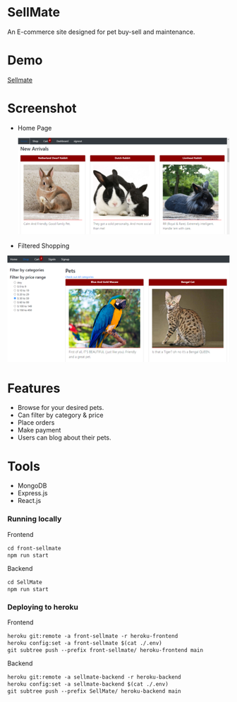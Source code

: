 # SellMate

An E-commerce site designed for pet buy-sell and maintenance.

# Demo

[Sellmate](http://front-sellmate.herokuapp.com/)

# Screenshot

- Home Page

  <img src="SellMate/images/Home.png">

- Filtered Shopping

<img src="SellMate/images/Shop.png">

# Features

- Browse for your desired pets.
- Can filter by category & price
- Place orders
- Make payment
- Users can blog about their pets.

# Tools

- MongoDB
- Express.js
- React.js

### Running locally

Frontend

```
cd front-sellmate
npm run start
```

Backend

```
cd SellMate
npm run start
```

### Deploying to heroku

Frontend

```
heroku git:remote -a front-sellmate -r heroku-frontend
heroku config:set -a front-sellmate $(cat ./.env)
git subtree push --prefix front-sellmate/ heroku-frontend main
```

Backend

```
heroku git:remote -a sellmate-backend -r heroku-backend
heroku config:set -a sellmate-backend $(cat ./.env)
git subtree push --prefix SellMate/ heroku-backend main
```
